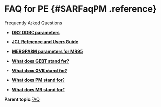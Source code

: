 # FAQ for PE {#SARFaqPM .reference}

Frequently Asked Questions

-   **[DB2 ODBC parameters](../html/PERFaq05DB2ODBC.md)**  

-   **[JCL Reference and Users Guide](../html/PERFaq06JCL.md)**  

-   **[MERGPARM parameters for MR95](../html/PERFaq07MERGPARM.md)**  

-   **[What does GEBT stand for?](../html/PERFaq02GEBT.md)**  

-   **[What does GVB stand for?](../html/PERFaq04GVB.md)**  

-   **[What does PM stand for?](../html/PERFaq01PM.md)**  

-   **[What does MR stand for?](../html/PERFaq03MR.md)**  


**Parent topic:**[FAQ](../html/SARFaq0.md)

